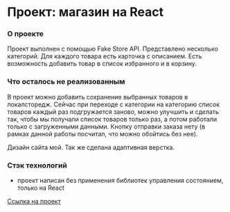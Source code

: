 # Проект: магазин на React 

### О проекте

Проект выполнен с помощью Fake Store API. Представлено несколько категорий. Для каждого товара есть карточка с описанием. Есть возможность добавить товар в список избранного и в корзину.  

### Что осталось не реализованным
В проект можно добавить сохранение выбранных товаров в локалсторедж. Сейчас при переходе с категории на категорию список товаров каждый раз подгружается заново, можно улучшить и сделать так, чтобы мы получали список товаров только раз, а потом работали только с загруженными данными. Кнопку отправки заказа нету (в рамках данной работы посчитал, что можно обойтись без нее).

Дизайн сайта мой. Так же сделана адаптивная верстка.
### Стэк технологий
* проект написан без применения библиотек управления состоянием, только на React

[Ссылка на проект](https://qwelip.github.io/react-fake-api-store/)


